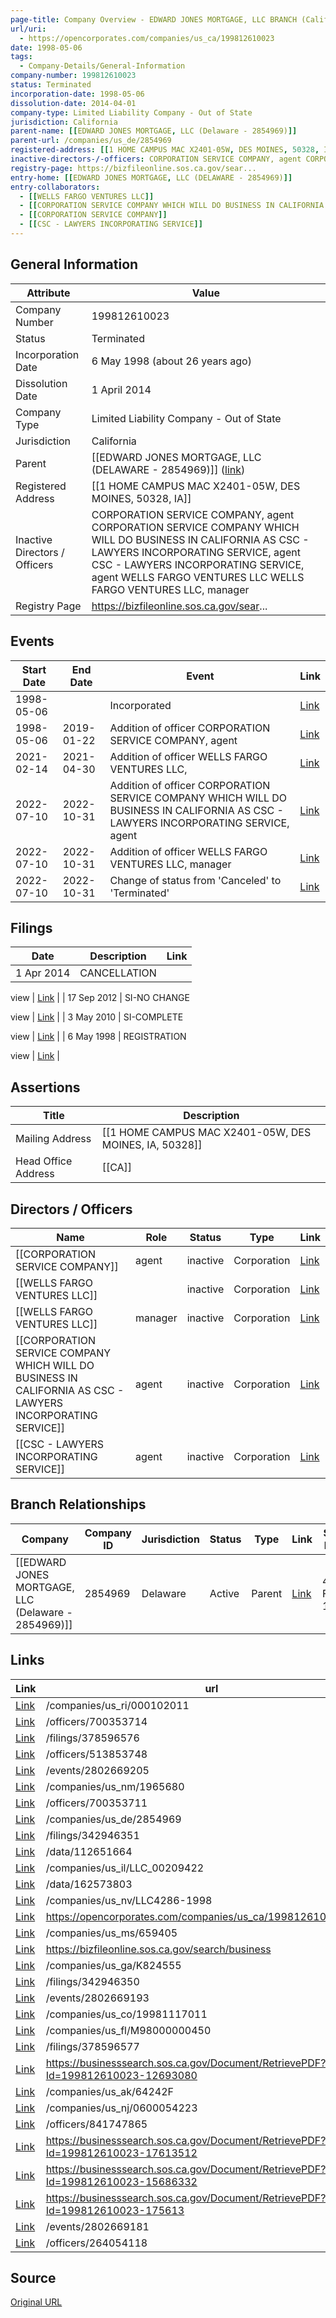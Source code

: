 ```yaml
---
page-title: Company Overview - EDWARD JONES MORTGAGE, LLC BRANCH (California - 199812610023)
url/uri:
  - https://opencorporates.com/companies/us_ca/199812610023
date: 1998-05-06
tags:
  - Company-Details/General-Information
company-number: 199812610023
status: Terminated
incorporation-date: 1998-05-06
dissolution-date: 2014-04-01
company-type: Limited Liability Company - Out of State
jurisdiction: California
parent-name: [[EDWARD JONES MORTGAGE, LLC (Delaware - 2854969)]]
parent-url: /companies/us_de/2854969
registered-address: [[1 HOME CAMPUS MAC X2401-05W, DES MOINES, 50328, IA]]
inactive-directors-/-officers: CORPORATION SERVICE COMPANY, agent CORPORATION SERVICE COMPANY WHICH WILL DO BUSINESS IN CALIFORNIA AS CSC - LAWYERS INCORPORATING SERVICE, agent CSC - LAWYERS INCORPORATING SERVICE, agent WELLS FARGO VENTURES LLC WELLS FARGO VENTURES LLC, manager
registry-page: https://bizfileonline.sos.ca.gov/sear...
entry-home: [[EDWARD JONES MORTGAGE, LLC (DELAWARE - 2854969)]]
entry-collaborators:
  - [[WELLS FARGO VENTURES LLC]]
  - [[CORPORATION SERVICE COMPANY WHICH WILL DO BUSINESS IN CALIFORNIA AS CSC - LAWYERS INCORPORATING SERVICE]]
  - [[CORPORATION SERVICE COMPANY]]
  - [[CSC - LAWYERS INCORPORATING SERVICE]]
---
```


## General Information
| Attribute          | Value                                       |
|--------------------|---------------------------------------------|
| Company Number     | 199812610023                                |
| Status             | Terminated                                  |
| Incorporation Date | 6 May 1998 (about 26 years ago)             |
| Dissolution Date   | 1 April 2014                                |
| Company Type       | Limited Liability Company - Out of State    |
| Jurisdiction       | California                                  |
| Parent             | [[EDWARD JONES MORTGAGE, LLC (DELAWARE - 2854969)]] ([link](/companies/us_de/2854969)) |
| Registered Address | [[1 HOME CAMPUS MAC X2401-05W, DES MOINES, 50328, IA]] |
| Inactive Directors / Officers | CORPORATION SERVICE COMPANY, agent CORPORATION SERVICE COMPANY WHICH WILL DO BUSINESS IN CALIFORNIA AS CSC - LAWYERS INCORPORATING SERVICE, agent CSC - LAWYERS INCORPORATING SERVICE, agent WELLS FARGO VENTURES LLC WELLS FARGO VENTURES LLC, manager |
| Registry Page      | https://bizfileonline.sos.ca.gov/sear...    |

## Events

| Start Date | End Date   | Event                                                   | Link |
|------------|------------|-------------------------------------------------------|------|
| 1998-05-06 |            | Incorporated                                            | [Link](https://opencorporates.com/events/997761884) |
| 1998-05-06 | 2019-01-22 | Addition of officer CORPORATION SERVICE COMPANY, agent  | [Link](https://opencorporates.com/events/997761860) |
| 2021-02-14 | 2021-04-30 | Addition of officer WELLS FARGO VENTURES LLC,           | [Link](https://opencorporates.com/events/2079388427) |
| 2022-07-10 | 2022-10-31 | Addition of officer CORPORATION SERVICE COMPANY WHICH WILL DO BUSINESS IN CALIFORNIA AS CSC - LAWYERS INCORPORATING SERVICE, agent | [Link](https://opencorporates.com/events/2802669193) |
| 2022-07-10 | 2022-10-31 | Addition of officer WELLS FARGO VENTURES LLC, manager   | [Link](https://opencorporates.com/events/2802669181) |
| 2022-07-10 | 2022-10-31 | Change of status from 'Canceled' to 'Terminated'        | [Link](https://opencorporates.com/events/2802669205) |

## Filings
| Date        | Description                    | Link |
|-------------|--------------------------------|-------|
| 1 Apr 2014  | CANCELLATION

view             | [Link](https://opencorporates.com/filings/378596577) |
| 17 Sep 2012 | SI-NO CHANGE

view             | [Link](https://opencorporates.com/filings/342946351) |
| 3 May 2010  | SI-COMPLETE

view              | [Link](https://opencorporates.com/filings/342946350) |
| 6 May 1998  | REGISTRATION

view             | [Link](https://opencorporates.com/filings/378596576) |

## Assertions
| Title               | Description                                             |
|---------------------|---------------------------------------------------------|
| Mailing Address     | [[1 HOME CAMPUS MAC X2401-05W, DES MOINES, IA, 50328]]  |
| Head Office Address | [[CA]]                                                  |

## Directors / Officers
| Name                 | Role            | Status     | Type        | Link |
|----------------------|-----------------|------------|-------------|------|
| [[CORPORATION SERVICE COMPANY]] | agent           | inactive   | Corporation | [Link](https://opencorporates.com/officers/264054118) |
| [[WELLS FARGO VENTURES LLC]] |                 | inactive   | Corporation | [Link](https://opencorporates.com/officers/513853748) |
| [[WELLS FARGO VENTURES LLC]] | manager         | inactive   | Corporation | [Link](https://opencorporates.com/officers/700353711) |
| [[CORPORATION SERVICE COMPANY WHICH WILL DO BUSINESS IN CALIFORNIA AS CSC - LAWYERS INCORPORATING SERVICE]] | agent           | inactive   | Corporation | [Link](https://opencorporates.com/officers/700353714) |
| [[CSC - LAWYERS INCORPORATING SERVICE]] | agent           | inactive   | Corporation | [Link](https://opencorporates.com/officers/841747865) |

## Branch Relationships
| Company                       | Company ID            | Jurisdiction         | Status   | Type       | Link                                | Start Date   | End Date     | Statement Link                      |
|--------------------------------|----------------------|----------------------|----------|------------|-------------------------------------|--------------|--------------|-------------------------------------|
| [[EDWARD JONES MORTGAGE, LLC (Delaware - 2854969)]] | 2854969              | Delaware             | Active   | Parent     | [Link](https://opencorporates.com/companies/us_de/2854969) | 4 Feb 1998   | N/A          | [Statement](https://opencorporates.com/statements/285449846) |

## Links
| Link   | url                            
|--------|--------------------------------|
| [Link](/companies/us_ri/000102011) |/companies/us_ri/000102011    |
| [Link](/officers/700353714) |/officers/700353714           |
| [Link](/filings/378596576) |/filings/378596576            |
| [Link](/officers/513853748) |/officers/513853748           |
| [Link](/events/2802669205) |/events/2802669205            |
| [Link](/companies/us_nm/1965680) |/companies/us_nm/1965680      |
| [Link](/officers/700353711) |/officers/700353711           |
| [Link](/companies/us_de/2854969) |/companies/us_de/2854969      |
| [Link](/filings/342946351) |/filings/342946351            |
| [Link](/data/112651664) |/data/112651664               |
| [Link](/companies/us_il/LLC_00209422) |/companies/us_il/LLC_00209422 |
| [Link](/data/162573803) |/data/162573803               |
| [Link](/companies/us_nv/LLC4286-1998) |/companies/us_nv/LLC4286-1998 |
| [Link](https://opencorporates.com/companies/us_ca/199812610023/filings) |https://opencorporates.com/companies/us_ca/199812610023/filings|
| [Link](/companies/us_ms/659405) |/companies/us_ms/659405       |
| [Link](https://bizfileonline.sos.ca.gov/search/business) |https://bizfileonline.sos.ca.gov/search/business|
| [Link](/companies/us_ga/K824555) |/companies/us_ga/K824555      |
| [Link](/filings/342946350) |/filings/342946350            |
| [Link](/events/2802669193) |/events/2802669193            |
| [Link](/companies/us_co/19981117011) |/companies/us_co/19981117011  |
| [Link](/companies/us_fl/M98000000450) |/companies/us_fl/M98000000450 |
| [Link](/filings/378596577) |/filings/378596577            |
| [Link](https://businesssearch.sos.ca.gov/Document/RetrievePDF?Id=199812610023-12693080) |https://businesssearch.sos.ca.gov/Document/RetrievePDF?Id=199812610023-12693080|
| [Link](/companies/us_ak/64242F) |/companies/us_ak/64242F       |
| [Link](/companies/us_nj/0600054223) |/companies/us_nj/0600054223   |
| [Link](/officers/841747865) |/officers/841747865           |
| [Link](https://businesssearch.sos.ca.gov/Document/RetrievePDF?Id=199812610023-17613512) |https://businesssearch.sos.ca.gov/Document/RetrievePDF?Id=199812610023-17613512|
| [Link](https://businesssearch.sos.ca.gov/Document/RetrievePDF?Id=199812610023-15686332) |https://businesssearch.sos.ca.gov/Document/RetrievePDF?Id=199812610023-15686332|
| [Link](https://businesssearch.sos.ca.gov/Document/RetrievePDF?Id=199812610023-175613) |https://businesssearch.sos.ca.gov/Document/RetrievePDF?Id=199812610023-175613|
| [Link](/events/2802669181) |/events/2802669181            |
| [Link](/officers/264054118) |/officers/264054118           |

## Source
[Original URL](https://opencorporates.com/companies/us_ca/199812610023)

